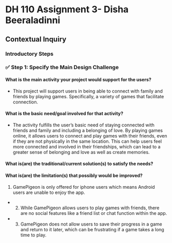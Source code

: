 # DH 110 Assignment 3- Disha Beeraladinni

## Contextual Inquiry

### Introductory Steps

### ✅ Step 1: Specify the Main Design Challenge

#### What is the main activity your project would support for the users?

* This project will support users in being able to connect with family and friends by playing games. Specifically, a variety of games that facilitate connection. 

#### What is the basic need/goal involved for that activity?

* The activity fulfills the user’s basic need of staying connected with friends and family and including a belonging of love. By playing games online, it allows users to connect and play games with their friends, even if they are not physically in the same location. This can help users feel more connected and involved in their friendships, which can lead to a greater sense of belonging and love as well as create memories. 


#### What is(are) the traditional/current solution(s) to satisfy the needs?


#### What is(are) the limitation(s) that possibly would be improved?

1. GamePigeon is only offered for iphone users which means Android users are unable to enjoy the app. 
* 2. While GamePigeon allows users to play games with friends, there are no social features like a friend list or chat function within the app. 
* 3. GamePigeon does not allow users to save their progress in a game and return to it later, which can be frustrating if a game takes a long time to play.


